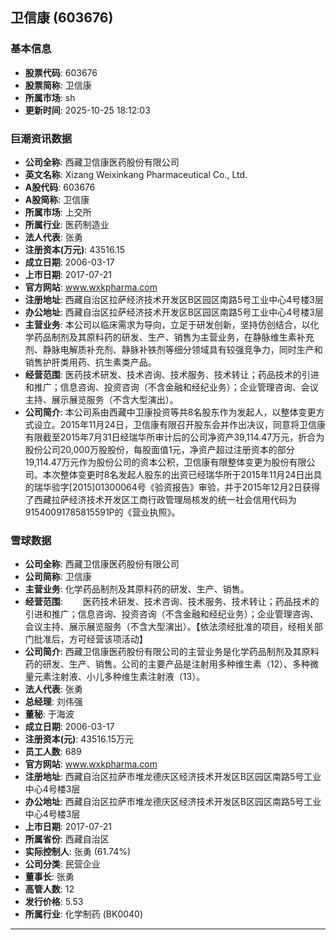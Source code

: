 ## 卫信康 (603676)

### 基本信息

- **股票代码**: 603676
- **股票简称**: 卫信康
- **所属市场**: sh
- **更新时间**: 2025-10-25 18:12:03

### 巨潮资讯数据

- **公司全称**: 西藏卫信康医药股份有限公司
- **英文名称**: Xizang Weixinkang Pharmaceutical Co., Ltd.
- **A股代码**: 603676
- **A股简称**: 卫信康
- **所属市场**: 上交所
- **所属行业**: 医药制造业
- **法人代表**: 张勇
- **注册资本(万元)**: 43516.15
- **成立日期**: 2006-03-17
- **上市日期**: 2017-07-21
- **官方网站**: www.wxkpharma.com
- **注册地址**: 西藏自治区拉萨经济技术开发区B区园区南路5号工业中心4号楼3层
- **办公地址**: 西藏自治区拉萨经济技术开发区B区园区南路5号工业中心4号楼3层
- **主营业务**: 本公司以临床需求为导向，立足于研发创新，坚持仿创结合，以化学药品制剂及其原料药的研发、生产、销售为主营业务，在静脉维生素补充剂、静脉电解质补充剂、静脉补铁剂等细分领域具有较强竞争力，同时生产和销售护肝类用药、抗生素类产品。
- **经营范围**: 医药技术研发、技术咨询、技术服务、技术转让；药品技术的引进和推广；信息咨询、投资咨询（不含金融和经纪业务）；企业管理咨询、会议主持、展示展览服务（不含大型演出）。
- **公司简介**: 本公司系由西藏中卫康投资等共8名股东作为发起人，以整体变更方式设立。2015年11月24日，卫信康有限召开股东会并作出决议，同意将卫信康有限截至2015年7月31日经瑞华所审计后的公司净资产39,114.47万元，折合为股份公司20,000万股股份，每股面值1元，净资产超过注册资本的部分19,114.47万元作为股份公司的资本公积，卫信康有限整体变更为股份有限公司。本次整体变更时8名发起人股东的出资已经瑞华所于2015年11月24日出具的瑞华验字[2015]01300064号《验资报告》审验，并于2015年12月2日获得了西藏拉萨经济技术开发区工商行政管理局核发的统一社会信用代码为91540091785815591P的《营业执照》。

### 雪球数据

- **公司全称**: 西藏卫信康医药股份有限公司
- **公司简称**: 卫信康
- **主营业务**: 化学药品制剂及其原料药的研发、生产、销售。
- **经营范围**: 　　医药技术研发、技术咨询、技术服务、技术转让；药品技术的引进和推广；信息咨询、投资咨询（不含金融和经纪业务）；企业管理咨询、会议主持、展示展览服务（不含大型演出）。【依法须经批准的项目，经相关部门批准后，方可经营该项活动】
- **公司简介**: 西藏卫信康医药股份有限公司的主营业务是化学药品制剂及其原料药的研发、生产、销售。公司的主要产品是注射用多种维生素（12）、多种微量元素注射液、小儿多种维生素注射液（13）。
- **法人代表**: 张勇
- **总经理**: 刘伟强
- **董秘**: 于海波
- **成立日期**: 2006-03-17
- **注册资本(元)**: 43516.15万元
- **员工人数**: 689
- **官方网站**: www.wxkpharma.com
- **注册地址**: 西藏自治区拉萨市堆龙德庆区经济技术开发区B区园区南路5号工业中心4号楼3层
- **办公地址**: 西藏自治区拉萨市堆龙德庆区经济技术开发区B区园区南路5号工业中心4号楼3层
- **上市日期**: 2017-07-21
- **所属省份**: 西藏自治区
- **实际控制人**: 张勇 (61.74%)
- **公司分类**: 民营企业
- **董事长**: 张勇
- **高管人数**: 12
- **发行价格**: 5.53
- **所属行业**: 化学制药 (BK0040)

---